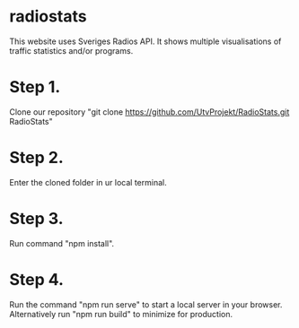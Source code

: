 # radiostats

This website uses Sveriges Radios API. It shows multiple visualisations of traffic statistics and/or programs.

# Step 1.

Clone our repository "git clone https://github.com/UtvProjekt/RadioStats.git RadioStats"

# Step 2. 

Enter the cloned folder in ur local terminal.

# Step 3.

Run command "npm install".

# Step 4.

Run the command "npm run serve" to start a local server in your browser. 
Alternatively run "npm run build" to minimize for production.
